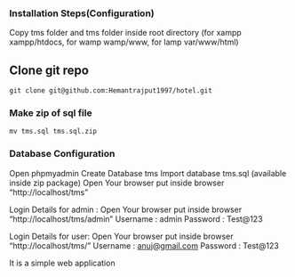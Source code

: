 ### Installation Steps(Configuration)

 Copy tms folder and  tms folder inside root directory (for xampp xampp/htdocs, for wamp wamp/www, for lamp var/www/html)

## Clone git repo 
```
git clone git@github.com:Hemantrajput1997/hotel.git
```
### Make zip of sql file
```
mv tms.sql tms.sql.zip
```
### Database Configuration

Open phpmyadmin
Create Database tms
Import database tms.sql (available inside zip package)
Open Your browser put inside browser “http://localhost/tms”

Login Details for admin : 
Open Your browser put inside browser “http://localhost/tms/admin”
Username : admin
Password : Test@123

Login Details for user: 
Open Your browser put inside browser “http://localhost/tms/”
Username : anuj@gmail.com
Password : Test@123

It is a simple web application

